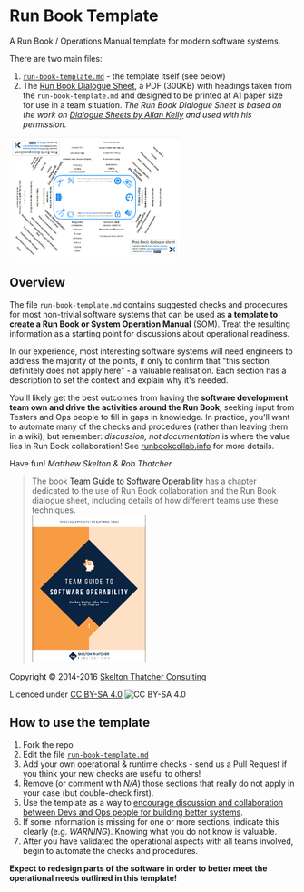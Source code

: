 # Run Book Template

A Run Book / Operations Manual template for modern software systems.

There are two main files:

1. [`run-book-template.md`](run-book-template.md) - the template itself (see below)
2. The [Run Book Dialogue Sheet](https://github.com/SkeltonThatcher/run-book-template/releases/latest), a PDF (300KB) with headings taken from the `run-book-template.md` and designed to be printed at A1 paper size for use in a team situation. _The Run Book Dialogue Sheet is based on the work on [Dialogue Sheets by Allan Kelly](https://www.infoq.com/articles/dialogue-sheets-retrospectives) and used with his permission._

<a href="https://github.com/SkeltonThatcher/run-book-template/releases/latest">
	<img src="Run-Book-dialogue-sheet.png" title="Download a PDF of the Run Book dialogue sheet" alt="Download a PDF of the Run Book dialogue sheet" width="300px" />
</a>

## Overview

The file `run-book-template.md` contains suggested checks and procedures for most non-trivial software systems that can be used as **a template to create a Run Book or System Operation Manual** (SOM). Treat the resulting information as a starting point for discussions about operational readiness. 

In our experience, most interesting software systems will need engineers to address the majority of the points, if only to confirm that "this section definitely does not apply here" - a valuable realisation. Each section has a description to set the context and explain why it's needed. 

You'll likely get the best outcomes from having the **software development team own and drive the activities around the Run Book**, seeking input from Testers and Ops people to fill in gaps in knowledge. In practice, you'll want to automate many of the checks and procedures (rather than leaving them in a wiki), but remember: _discussion, not documentation_ is where the value lies in Run Book collaboration!  See [runbookcollab.info](http://runbookcollab.info/) for more details.

Have fun! _Matthew Skelton & Rob Thatcher_

> The book [Team Guide to Software Operability](http://operabilitybook.com/) has a chapter dedicated to the use of Run Book collaboration and the Run Book dialogue sheet, including details of how different teams use these techniques. 
> <br/> 
> <img src="Team-Guide-to-Software-Operability.png" width="200" />

Copyright © 2014-2016 [Skelton Thatcher Consulting](https://skeltonthatcher.com/)

Licenced under [CC BY-SA 4.0](https://creativecommons.org/licenses/by-sa/4.0/) ![CC BY-SA 4.0](https://licensebuttons.net/l/by-sa/3.0/88x31.png)

##  How to use the template

1. Fork the repo
1. Edit the file [`run-book-template.md`](run-book-template.md) 
1. Add your own operational & runtime checks - send us a Pull Request if you think your new checks are useful to others!
1. Remove (or comment with _N/A_) those sections that really do not apply in your case (but double-check first).
1. Use the template as a way to [encourage discussion and collaboration between Devs and Ops people for building better systems](http://runbookcollab.info/).
1. If some information is missing for one or more sections, indicate this clearly (e.g. *WARNING*). Knowing what you do not know is valuable.
1. After you have validated the operational aspects with all teams involved, begin to automate the checks and procedures.

**Expect to redesign parts of the software in order to better meet the operational needs outlined in this template!**


